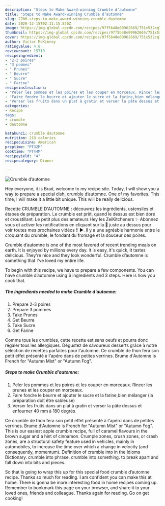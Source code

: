 ```yaml
---
description: "Steps to Make Award-winning Crumble d’automne"
title: "Steps to Make Award-winning Crumble d’automne"
slug: 2700-steps-to-make-award-winning-crumble-dautomne
date: 2020-12-15T02:11:15.526Z
image: https://img-global.cpcdn.com/recipes/97f5b48e09962669/751x532cq70/crumble-dautomne-photo-principale-de-la-recette.jpg
thumbnail: https://img-global.cpcdn.com/recipes/97f5b48e09962669/751x532cq70/crumble-dautomne-photo-principale-de-la-recette.jpg
cover: https://img-global.cpcdn.com/recipes/97f5b48e09962669/751x532cq70/crumble-dautomne-photo-principale-de-la-recette.jpg
author: Victor McKinney
ratingvalue: 4.6
reviewcount: 15710
recipeingredient:
- "2-3 poires"
- "3 pommes"
- " Prunes"
- " Beurre"
- " Sucre"
- " Farine"
recipeinstructions:
- "Peler les pommes et les poires et les couper en morceaux. Rincer les prunes et les couper en morceaux."
- "Faire fondre le beurre et ajouter le sucre et la farine,bien mélanger (la préparation doit être sableuse)"
- "Verser les fruits dans un plat à gratin et verser la pâte dessus et enfourner 40 mm à 180 degrés."
categories:
- Recipe
tags:
- crumble
- dautomne

katakunci: crumble dautomne 
nutrition: 218 calories
recipecuisine: American
preptime: "PT32M"
cooktime: "PT44M"
recipeyield: "4"
recipecategory: Dinner

---
```



![Crumble d’automne](https://img-global.cpcdn.com/recipes/97f5b48e09962669/751x532cq70/crumble-dautomne-photo-principale-de-la-recette.jpg)

Hey everyone, it is Brad, welcome to my recipe site. Today, I will show you a way to prepare a special dish, crumble d’automne. One of my favorites. This time, I will make it a little bit unique. This will be really delicious.

Recette CRUMBLE D&#39;AUTOMNE : découvrez les ingrédients, ustensiles et étapes de préparation. Le crumble est prêt, quand le dessus est bien doré et croustillant. Le petit plus des amateurs  Hey les ZeiKitcheners ✨ Abonnez vous et activer les notifications en cliquant sur la 🔔 juste au dessus pour voir toutes mes prochaines vidéos !! ►. Il y a une agréable harmonie entre le croquant du crumble, le fondant du fromage et la douceur des poires.

Crumble d’automne is one of the most favored of recent trending meals on earth. It is enjoyed by millions every day. It is easy, it's quick, it tastes delicious. They're nice and they look wonderful. Crumble d’automne is something that I've loved my entire life.


To begin with this recipe, we have to prepare a few components. You can have crumble d’automne using 6 ingredients and 3 steps. Here is how you cook that.

<!--inarticleads1-->

##### The ingredients needed to make Crumble d’automne:

1. Prepare 2-3 poires
1. Prepare 3 pommes
1. Take  Prunes
1. Get  Beurre
1. Take  Sucre
1. Get  Farine


Comme tous les crumbles, cette recette est sans oeufs et pourra donc régaler tous les allergiques. Dégustez de savoureux desserts grâce à notre sélection de recettes parfaites pour l&#39;automne. Ce crumble de thon fera son petit effet présenté à l&#39;apéro dans de petites verrines. Brume d&#39;Automne is French for &#34;Autumn Mist&#34; or &#34;Autumn Fog&#34;. 

<!--inarticleads2-->

##### Steps to make Crumble d’automne:

1. Peler les pommes et les poires et les couper en morceaux. Rincer les prunes et les couper en morceaux.
1. Faire fondre le beurre et ajouter le sucre et la farine,bien mélanger (la préparation doit être sableuse)
1. Verser les fruits dans un plat à gratin et verser la pâte dessus et enfourner 40 mm à 180 degrés.


Ce crumble de thon fera son petit effet présenté à l&#39;apéro dans de petites verrines. Brume d&#39;Automne is French for &#34;Autumn Mist&#34; or &#34;Autumn Fog&#34;. This is our easiest apple crumble recipe, full of caramel flavours in the brown sugar and a hint of cinnamon. Crumple zones, crush zones, or crash zones, are a structural safety feature used in vehicles, mainly in automobiles, to increase the time over which a change in velocity (and consequently, momentum). Definition of crumble into in the Idioms Dictionary. crumble into phrase. crumble into something. to break apart and fall down into bits and pieces. 

So that is going to wrap this up for this special food crumble d’automne recipe. Thanks so much for reading. I am confident you can make this at home. There is gonna be more interesting food in home recipes coming up. Remember to bookmark this page on your browser, and share it to your loved ones, friends and colleague. Thanks again for reading. Go on get cooking!
